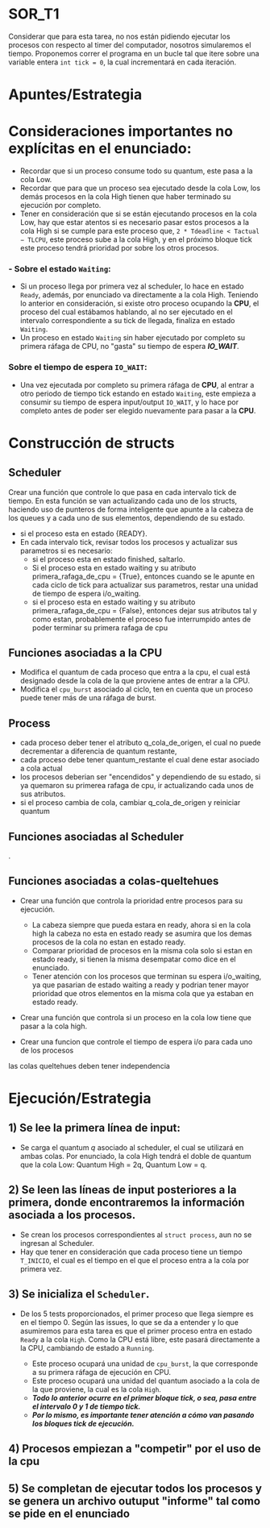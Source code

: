 # SOR_T1

Considerar que para esta tarea, no nos están pidiendo ejecutar los procesos con respecto al timer del computador, nosotros simularemos el tiempo. Proponemos correr el programa en un bucle tal que itere sobre una variable entera `int tick = 0`, la cual incrementará en cada iteración.

# **Apuntes/Estrategia**

# Consideraciones importantes no explícitas en el enunciado:

- Recordar que si un proceso consume todo su quantum, este pasa a la cola Low.
- Recordar que para que un proceso sea ejecutado desde la cola Low, los demás procesos en la cola High tienen que haber terminado su ejecución por completo.
- Tener en consideración que si se están ejecutando procesos en la cola Low, hay que estar atentos si es necesario pasar estos procesos a la cola High si se cumple para este proceso que, `2 * Tdeadline < Tactual − TLCPU`, este proceso sube a la cola High, y en el próximo bloque tick este proceso tendrá prioridad por sobre los otros procesos.

### - Sobre el estado `Waiting`:

- Si un proceso llega por primera vez al scheduler, lo hace en estado `Ready`, además, por enunciado va directamente a la cola High. Teniendo lo anterior en consideración, si existe otro proceso ocupando la **CPU**, el proceso del cual estábamos hablando, al no ser ejecutado en el intervalo correspondiente a su tick de llegada, finaliza en estado `Waiting`.
- Un proceso en estado `Waiting` sin haber ejecutado por completo su primera ráfaga de CPU, no "gasta" su tiempo de espera ***IO_WAIT***.

### Sobre el tiempo de espera `IO_WAIT`:

- Una vez ejecutada por completo su primera ráfaga de **CPU**, al entrar a otro periodo de tiempo tick estando en estado `Waiting`, este empieza a consumir su tiempo de espera input/output `IO_WAIT`, y lo hace por completo antes de poder ser elegido nuevamente para pasar a la **CPU**.

# **Construcción de structs**


## Scheduler

Crear una función que controle lo que pasa en cada intervalo tick de tiempo. En esta función se van actualizando cada uno de los structs, haciendo uso de punteros de forma inteligente que apunte a la cabeza de los queues y a cada uno de sus elementos, dependiendo de su estado.

- si el proceso esta en estado {READY}.
- En cada intervalo tick, revisar todos los procesos y actualizar sus parametros si es necesario:
    - si el proceso esta en estado finished, saltarlo.
    - Si el proceso esta en estado waiting y su atributo primera_rafaga_de_cpu = {True}, entonces cuando se le apunte en cada ciclo de tick para actualizar sus parametros, restar una unidad de tiempo de espera i/o_waiting.
    - si el proceso esta en estado waiting y su atributo primera_rafaga_de_cpu = {False}, entonces dejar sus atributos tal y como estan, probablemente el proceso fue interrumpido antes de poder terminar su primera rafaga de cpu



## **Funciones asociadas a la CPU**
- Modifica el quantum de cada proceso que entra a la cpu, el cual está designado desde la cola de la que proviene antes de entrar a la CPU.
- Modifica el `cpu_burst` asociado al ciclo, ten en cuenta que un proceso puede tener más de una ráfaga de burst.


## Process 
- cada proceso deber tener el atributo q_cola_de_origen, el cual no puede decrementar a diferencia de quantum restante,
- cada proceso debe tener quantum_restante el cual dene estar asociado a cola actual
- los procesos deberian ser "encendidos" y dependiendo de su estado, si ya quemaron su primerea rafaga de cpu, ir actualizando cada unos de sus atributos.
- si el proceso cambia de cola, cambiar q_cola_de_origen y reiniciar quantum

## **Funciones asociadas al Scheduler**
.

## **Funciones asociadas a colas-queltehues**

- Crear una función que controla la prioridad entre procesos para su ejecución.
    - La cabeza siempre que pueda estara en ready, ahora si en la cola high la cabeza no esta en estado ready se asumira que los demas procesos de la cola no estan en estado ready. 
    - Comparar prioridad de procesos en la misma cola solo si estan en estado ready, si tienen la misma desempatar como dice en el enunciado.
    - Tener atención con los procesos que terminan su espera i/o_waiting, ya que pasarian de estado waiting a ready y podrian tener mayor prioridad que otros elementos en la misma cola que ya estaban en estado ready.


- Crear una función que controla si un proceso en la cola low tiene que pasar a la cola high.

- Crear una funcion que controle el tiempo de espera i/o para cada uno de los procesos 

 las colas queltehues deben tener independencia


# **Ejecución/Estrategia**

## 1) Se lee la primera línea de input:

- Se carga el quantum *q* asociado al scheduler, el cual se utilizará en ambas colas. Por enunciado, la cola High tendrá el doble de quantum que la cola Low: Quantum High = 2q, Quantum Low = q.

## 2) Se leen las líneas de input posteriores a la primera, donde encontraremos la información asociada a los procesos.

- Se crean los procesos correspondientes al `struct process`, aun no se ingresan al Scheduler.
- Hay que tener en consideración que cada proceso tiene un tiempo `T_INICIO`, el cual es el tiempo en el que el proceso entra a la cola por primera vez.

## 3) Se inicializa el `Scheduler`.

- De los 5 tests proporcionados, el primer proceso que llega siempre es en el tiempo 0. Según las issues, lo que se da a entender y lo que asumiremos para esta tarea es que el primer proceso entra en estado `Ready` a la cola `High`. Como la CPU está libre, este pasará directamente a la CPU, cambiando de estado a `Running`.

    - Este proceso ocupará una unidad de `cpu_burst`, la que corresponde a su primera ráfaga de ejecución en CPU.
    - Este proceso ocupará una unidad del quantum asociado a la cola de la que proviene, la cual es la cola `High`.
    - ***Todo lo anterior ocurre en el primer bloque tick, o sea, pasa entre el intervalo 0 y 1 de tiempo tick.***
    - ***Por lo mismo, es importante tener atención a cómo van pasando los bloques tick de ejecución.***

## 4) Procesos empiezan a "competir" por el uso de la cpu


## 5) Se completan de ejecutar todos los procesos y se genera un archivo outuput "informe" tal como se pide en el enunciado





